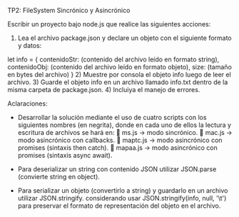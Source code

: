 TP2: FileSystem Sincrónico y Asincrónico

Escribir un proyecto bajo node.js que realice las siguientes acciones:
1) Lea el archivo package.json y declare un objeto con el siguiente formato y datos:

let info = {
contenidoStr: (contenido del archivo leído en formato string),
contenidoObj: (contenido del archivo leído en formato objeto),
size: (tamaño en bytes del archivo)
}
2) Muestre por consola el objeto info luego de leer el archivo.
3) Guarde el objeto info en un archivo llamado info.txt dentro de la misma carpeta de
package.json.
4) Incluiya el manejo de errores.

Aclaraciones:
- Desarrollar la solución mediante el uso de cuatro scripts con los siguientes nombres (en
negrita), donde en cada uno de ellos la lectura y escritura de archivos se hará en:
 ms.js → modo sincrónico.
 mac.js → modo asincrónico con callbacks.
 maptc.js → modo asincrónico con promises (sintaxis then catch).
 mapaa.js → modo asincrónico con promises (sintaxis async await).

- Para deserializar un string con contenido JSON utilizar JSON.parse (convierte string en
object).

- Para serializar un objeto (convertirlo a string) y guardarlo en un archivo utilizar
JSON.stringify. considerando usar JSON.stringify(info, null, '\t') para preservar el formato de
representación del objeto en el archivo.
